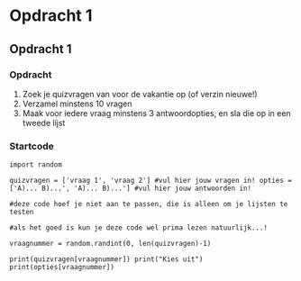 # Opdracht 1

## Opdracht 1

### Opdracht

1. Zoek je quizvragen van voor de vakantie op \(of verzin nieuwe!\)
2. Verzamel minstens 10 vragen
3. Maak voor iedere vraag minstens 3 antwoordopties, en sla die op in een tweede lijst

### Startcode

`import random`  
  
`quizvragen = ['vraag 1', 'vraag 2'] #vul hier jouw vragen in! opties = ['A)... B)...', 'A)... B)...'] #vul hier jouw antwoorden in!`  


 `#deze code hoef je niet aan te passen, die is alleen om je lijsten te testen`

`#als het goed is kun je deze code wel prima lezen natuurlijk...!`

`vraagnummer = random.randint(0, len(quizvragen)-1)`

`print(quizvragen[vraagnummer]) print("Kies uit") print(opties[vraagnummer])`

